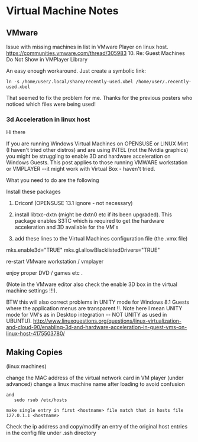 # Virtual Machine Notes

## VMware


Issue with missing machines in list in VMware Player on linux host.
https://communities.vmware.com/thread/305983
10. Re: Guest Machines Do Not Show in VMPlayer Library

An easy enough workaround. Just create a symbolic link:
```
ln -s /home/user/.local/share/recently-used.xbel /home/user/.recently-used.xbel
```
That seemed to fix the problem for me.  Thanks for the previous posters who noticed which files were being used!

### 3d Acceleration in linux host

Hi there

If you are running Windows Virtual Machines on OPENSUSE or LINUX Mint (I haven't tried other distros) and are using INTEL (not the Nvidia graphics) you might be struggling to enable 3D and hardware acceleration on Windows Guests. This post applies to those running VMWARE workstation or VMPLAYER --it might work with Virtual Box - haven't tried.

What you need to do are the following

Install these packages

1) Driconf (OPENSUSE 13.1 ignore - not necessary)

2) install libtxc-dxtn (might be dxtn0 etc if its been upgraded). This package enables S3TC which is required to get the hardware acceleration and 3D available for the VM's

3) add these lines to the Virtual Machines configuration file (the .vmx file)

mks.enable3d="TRUE"
mks.gl.allowBlacklistedDrivers="TRUE"


re-start VMware workstation / vmplayer

enjoy proper DVD / games etc .

(Note in the VMware editor also check the enable 3D box in the virtual machine settings !!!).

BTW this will also correct problems in UNITY mode for Windows 8.1 Guests where the application menus are transparent !!. Note here I mean UNITY mode for VM's as in Desktop integration -- NOT UNITY as used in UBUNTU).
http://www.linuxquestions.org/questions/linux-virtualization-and-cloud-90/enabling-3d-and-hardware-acceleration-in-guest-vms-on-linux-host-4175503780/

## Making Copies 
(linux machines)

change the MAC address of the virtual network card in VM player
(under advanced)
change a linux machine name after loading to avoid confusion
```sudo rsub /etc/hostname
and
   sudo rsub /etc/hosts

make single entry in first <hostname> file match that in hosts file 127.0.1.1 <hostname>
```
Check the ip address and copy/modify an entry of the original host entries in the config file under .ssh directory

